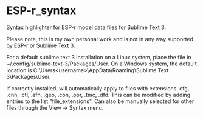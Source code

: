 # ESP-r_syntax
Syntax highlighter for ESP-r model data files for Sublime Text 3.

Please note, this is my own personal work and is not in any way supported by ESP-r or Sublime Text 3.

For a default sublime text 3 installation on a Linux system, place the file in ~/.config/sublime-text-3/Packages/User.
On a Windows system, the default location is C:\Users\<username>\AppData\Roaming\Sublime Text 3\Packages\User.

If correctly installed, will automatically apply to files with extensions .cfg, .cnn, .ctl, .afn, .geo, .con, .opr, .tmc, .dfd.
This can be modified by adding entries to the list "file_extensions".
Can also be manually selected for other files through the View -> Syntax menu.
